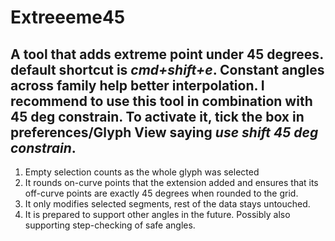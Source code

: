 # Extreeeme45
## A tool that adds extreme point under 45 degrees. default shortcut is *cmd+shift+e*. Constant angles across family help better interpolation. I recommend to use this tool in combination with 45 deg constrain. To activate it, tick the box in preferences/Glyph View saying *use shift 45 deg constrain*.
1. Empty selection counts as the whole glyph was selected
2. It rounds on-curve points that the extension added and ensures that its off-curve points are exactly 45 degrees when rounded to the grid.
3. It only modifies selected segments, rest of the data stays untouched.
4. It is prepared to support other angles in the future. Possibly also supporting step-checking of safe angles.  
